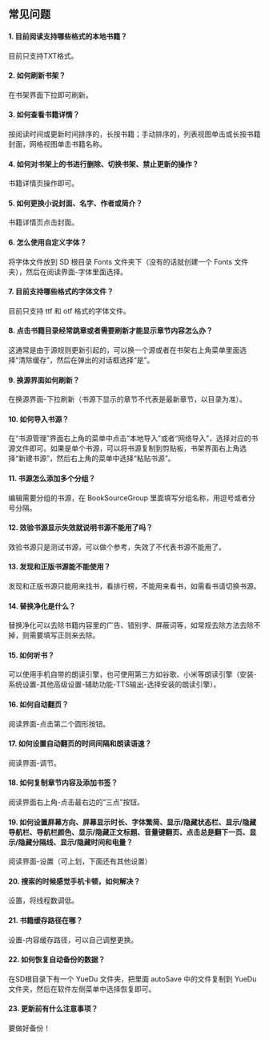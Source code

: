 ## 常见问题

#### 1. 目前阅读支持哪些格式的本地书籍？
目前只支持TXT格式。

#### 2. 如何刷新书架？
在书架界面下拉即可刷新。

#### 3. 如何查看书籍详情？
按阅读时间或更新时间排序的，长按书籍；手动排序的，列表视图单击或长按书籍封面，网格视图单击书籍名称。

#### 4. 如何对书架上的书进行删除、切换书架、禁止更新的操作？
书籍详情页操作即可。

#### 5. 如何更换小说封面、名字、作者或简介？
书籍详情页点击封面。

#### 6. 怎么使用自定义字体？
将字体文件放到 SD 根目录 Fonts 文件夹下（没有的话就创建一个 Fonts 文件夹），然后在阅读界面-字体里面选择。

#### 7. 目前支持哪些格式的字体文件？
目前只支持 ttf 和 otf 格式的字体文件。

#### 8. 点击书籍目录经常跳章或者需要刷新才能显示章节内容怎么办？
这通常是由于源规则更新引起的，可以换一个源或者在书架右上角菜单里面选择“清除缓存”，然后在弹出的对话框选择“是”。

#### 9. 换源界面如何刷新？
在换源界面-下拉刷新（书源下显示的章节不代表是最新章节，以目录为准）。

#### 10. 如何导入书源？
在“书源管理”界面右上角的菜单中点击“本地导入”或者“网络导入”，选择对应的书源文件即可。如果是单个书源，可以将书源复制到剪贴板，书架界面右上角选择“新建书源”，然后右上角的菜单中选择“粘贴书源”。

#### 11. 书源怎么添加多个分组？
编辑需要分组的书源，在 BookSourceGroup 里面填写分组名称，用逗号或者分号分隔。

#### 12. 效验书源显示失效就说明书源不能用了吗？
效验书源只是测试书源，可以做个参考，失效了不代表书源不能用了。

#### 13. 发现和正版书源能不能使用？
发现和正版书源只能用来找书，看排行榜，不能用来看书，如需看书请切换书源。

#### 14. 替换净化是什么？
替换净化可以去除书籍内容里的广告、错别字、屏蔽词等，如常规去除方法去除不掉，则需要填写正则来去除。

#### 15. 如何听书？
可以使用手机自带的朗读引擎，也可使用第三方如谷歌、小米等朗读引擎（安装-系统设置-其他高级设置-辅助功能-TTS输出-选择安装的朗读引擎）。

#### 16. 如何自动翻页？
阅读界面-点击第二个圆形按钮。

#### 17. 如何设置自动翻页的时间间隔和朗读语速？
阅读界面-调节。

#### 18. 如何复制章节内容及添加书签？
阅读界面右上角-点击最右边的“三点”按钮。

#### 19. 如何设置屏幕方向、屏幕显示时长、字体繁简、显示/隐藏状态栏、显示/隐藏导航栏、导航栏颜色、显示/隐藏正文标题、音量键翻页、点击总是翻下一页、显示/隐藏分隔线、显示/隐藏时间和电量？
阅读界面-设置（可上划，下面还有其他设置）

#### 20. 搜索的时候感觉手机卡顿，如何解决？
设置，将线程数调低。

#### 21. 书籍缓存路径在哪？
设置-内容缓存路径，可以自己调整更换。

#### 22. 如何恢复自动备份的数据？
在SD根目录下有一个 YueDu 文件夹，把里面 autoSave 中的文件复制到 YueDu 文件夹，然后在软件左侧菜单中选择恢复即可。

#### 23. 更新前有什么注意事项？
要做好备份！
